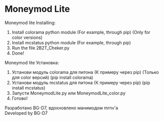 # Moneymod Lite
Moneymod lite
Installing:
1. Install colorama python module (For example, through pip) (Only for color versions)
2. Install mcstatus python module (For example, through pip)
3. Run the file 2B2T_Cheker.py
4. Done!

Moneymod lite
Установка:
1. Установи модуль colorama для питона (К примеру через pip) (Только для color версий) (pip install colorama)
2. Установи модуль mcstatus для питона (К примеру через pip) (pip install mcstatus)
3. Запусти MoneymodLite.py или MoneymodLite_color.py
4. Готово!

Разработано BG-D7, вдохновлено манимодом mrnv'а    
Developed by BG-D7
